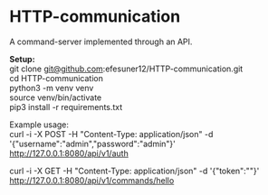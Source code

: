 # HTTP-communication
A command-server implemented through an API.

<b>Setup:</b><br />
git clone git@github.com:efesuner12/HTTP-communication.git<br />
cd HTTP-communication<br />
python3 -m venv venv<br />
source venv/bin/activate<br />
pip3 install -r requirements.txt<br />

Example usage:<br />
curl -i -X POST -H "Content-Type: application/json" -d '{"username":"admin","password":"admin"}' http://127.0.0.1:8080/api/v1/auth

curl -i -X GET -H "Content-Type: application/json" -d '{"token":"<TOKEN>"}' http://127.0.0.1:8080/api/v1/commands/hello

